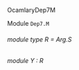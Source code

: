 OcamlaryDep7M

 Module  `` Dep7.M `` 
<a id="module-type-R"></a>
###### module type R = Arg.S



<a id="module-Y"></a>
###### module Y : R

